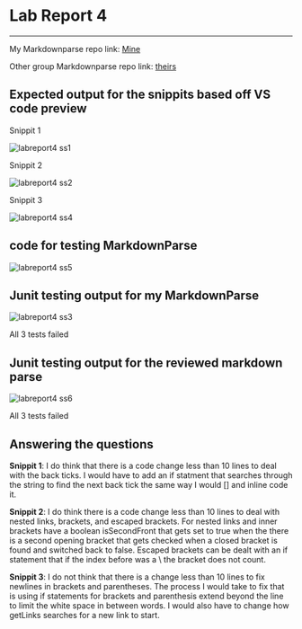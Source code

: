 # **Lab Report 4**
---

My Markdownparse repo link: [Mine](https://github.com/ElanHashem/MarkDownParser.git)

Other group Markdownparse repo link: [theirs](https://github.com/ohuynh21/markdown-parser)

## Expected output for the snippits based off VS code preview 
Snippit 1

![labreport4 ss1](https://user-images.githubusercontent.com/103283907/171095821-6d1a1834-19e6-4b23-83bc-a637007e3d33.png)

Snippit 2

![labreport4 ss2](https://user-images.githubusercontent.com/103283907/171121311-a242925c-9ea4-439e-b56a-7029f78ac94b.png)

Snippit 3

![labreport4 ss4](https://user-images.githubusercontent.com/103283907/171139421-cb0c7a4e-358c-475a-b4f3-d8782db3cac1.png)

## code for testing MarkdownParse

![labreport4 ss5](https://user-images.githubusercontent.com/103283907/171142041-67abe83f-7f5c-4b4b-81c6-af0efa3f53f7.png)


## Junit testing output for my MarkdownParse

![labreport4 ss3](https://user-images.githubusercontent.com/103283907/171138965-015bb124-ace9-47b8-b0d9-09ced2cfb719.png)

All 3 tests failed

## Junit testing output for the reviewed markdown parse

![labreport4 ss6](https://user-images.githubusercontent.com/103283907/171163174-bc9ce469-81d0-4d35-bffd-a0352ee76db5.png)

All 3 tests failed

## Answering the questions

**Snippit 1**: I do think that there is a code change less than 10 lines to deal with the back ticks. I would have to add an if statment that searches through the string to find the next back tick the same way I would [] and inline code it.

**Snippit 2**: I do think there is a code change less than 10 lines to deal with nested links, brackets, and escaped brackets. For nested links and inner brackets have a boolean isSecondFront that gets set to true when the there is a second opening bracket that gets checked when a closed bracket is found and switched back to false. Escaped brackets can be dealt with an if statement that if the index before was a \ the bracket does not count.

**Snippit 3**: I do not think that there is a change less than 10 lines to fix newlines in brackets and parentheses. The process I would take to fix that is using if statements for brackets and parenthesis extend beyond the line to limit the white space in between words. I would also have to change how getLinks searches for a new link to start.
